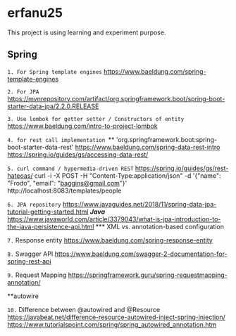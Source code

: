 # erfanu25

This project is using learning and experiment purpose.

Spring
------------

`1. For Spring template engines`
https://www.baeldung.com/spring-template-engines 
  
`2. For JPA`  
https://mvnrepository.com/artifact/org.springframework.boot/spring-boot-starter-data-jpa/2.2.0.RELEASE

`3. Use lombok for getter setter / Constructors of entity `
https://www.baeldung.com/intro-to-project-lombok

`4. for rest call implementation `**
'org.springframework.boot:spring-boot-starter-data-rest'
https://www.baeldung.com/spring-data-rest-intro
https://spring.io/guides/gs/accessing-data-rest/

`5. curl command / hypermedia-driven REST`
https://spring.io/guides/gs/rest-hateoas/
curl -i -X POST -H "Content-Type:application/json" -d '{"name": "Frodo", "email": "baggins@gmail.com"}' http://localhost:8083/templates/people

`6. JPA repository`
https://www.javaguides.net/2018/11/spring-data-jpa-tutorial-getting-started.html
_**Java**_
https://www.javaworld.com/article/3379043/what-is-jpa-introduction-to-the-java-persistence-api.html
*** XML vs. annotation-based configuration

`7.` Response entity 
https://www.baeldung.com/spring-response-entity

`8.` Swagger API
https://www.baeldung.com/swagger-2-documentation-for-spring-rest-api

`9.` Request Mapping
https://springframework.guru/spring-requestmapping-annotation/

**autowire

`10.` Difference between @autowired and @Resource
https://javabeat.net/difference-resource-autowired-inject-spring-injection/
https://www.tutorialspoint.com/spring/spring_autowired_annotation.htm
